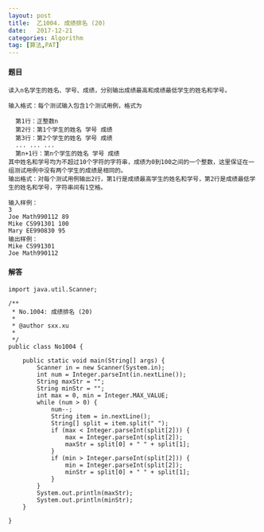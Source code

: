 ```yaml
---
layout: post
title:  乙1004. 成绩排名 (20)
date:   2017-12-21
categories: Algorithm
tag: [算法,PAT]
---
```

 

#### 题目 ####
 
	读入n名学生的姓名、学号、成绩，分别输出成绩最高和成绩最低学生的姓名和学号。
	
	输入格式：每个测试输入包含1个测试用例，格式为
	
	  第1行：正整数n
	  第2行：第1个学生的姓名 学号 成绩
	  第3行：第2个学生的姓名 学号 成绩
	  ... ... ...
	  第n+1行：第n个学生的姓名 学号 成绩
	其中姓名和学号均为不超过10个字符的字符串，成绩为0到100之间的一个整数，这里保证在一组测试用例中没有两个学生的成绩是相同的。
	输出格式：对每个测试用例输出2行，第1行是成绩最高学生的姓名和学号，第2行是成绩最低学生的姓名和学号，字符串间有1空格。
	
	输入样例：
	3
	Joe Math990112 89
	Mike CS991301 100
	Mary EE990830 95
	输出样例：
	Mike CS991301
	Joe Math990112


#### 解答 ####
 	

	import java.util.Scanner;
	
	/**
	 * No.1004: 成绩排名 (20)
	 * 
	 * @author sxx.xu
	 *
	 */
	public class No1004 {
	
		public static void main(String[] args) {
			Scanner in = new Scanner(System.in);
			int num = Integer.parseInt(in.nextLine());
			String maxStr = "";
			String minStr = "";
			int max = 0, min = Integer.MAX_VALUE;
			while (num > 0) {
				num--;
				String item = in.nextLine();
				String[] split = item.split(" ");
				if (max < Integer.parseInt(split[2])) {
					max = Integer.parseInt(split[2]);
					maxStr = split[0] + " " + split[1];
				}
				if (min > Integer.parseInt(split[2])) {
					min = Integer.parseInt(split[2]);
					minStr = split[0] + " " + split[1];
				}
			}
			System.out.println(maxStr);
			System.out.println(minStr);
		}
	
	}

 